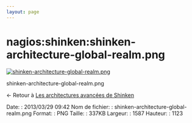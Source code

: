 ```yaml
---
layout: page
---
```


nagios:shinken:shinken-architecture-global-realm.png
====================================================

[![shinken-architecture-global-realm.png](../..//assets/media/nagios/shinken/shinken-architecture-global-realm.png@cache=&w=900&h=636 "shinken-architecture-global-realm.png")](../..//assets/media/nagios/shinken/shinken-architecture-global-realm.png@cache= "Afficher le fichier original")

shinken-architecture-global-realm.png

← Retour à [Les architectures avancées de
Shinken](../../../shinken/shinken-advanced-architecture.html "shinken:shinken-advanced-architecture")

Date:
:   2013/03/29 09:42
Nom de fichier:
:   shinken-architecture-global-realm.png
Format:
:   PNG
Taille:
:   337KB
Largeur:
:   1587
Hauteur:
:   1123

